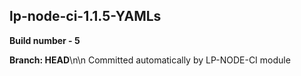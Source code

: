 ## lp-node-ci-1.1.5-YAMLs

**Build number - 5**

**Branch: HEAD**\n\n Committed automatically by LP-NODE-CI module